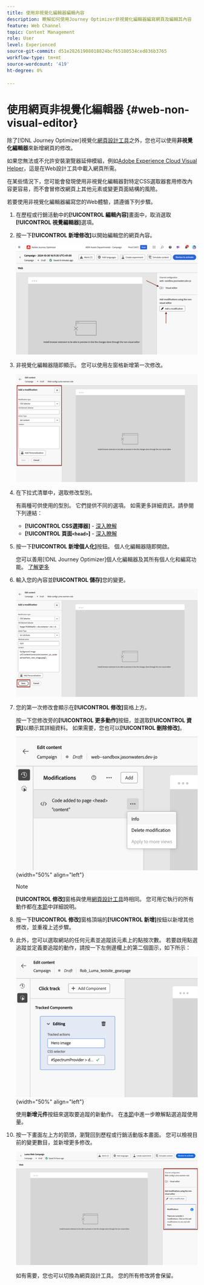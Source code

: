 ```yaml
---
title: 使用非視覺化編輯器編輯內容
description: 瞭解如何使用Journey Optimizer非視覺化編輯器編寫網頁及編輯其內容
feature: Web Channel
topic: Content Management
role: User
level: Experienced
source-git-commit: d51e28261908018824bcf65180534ced836b3765
workflow-type: tm+mt
source-wordcount: '419'
ht-degree: 0%

---
```


# 使用網頁非視覺化編輯器 {#web-non-visual-editor}

除了[!DNL Journey Optimizer]視覺化[網頁設計工具](web-visual-editor.md)之外，您也可以使用&#x200B;**非視覺化編輯器**&#x200B;來新增網頁的修改。

如果您無法或不允許安裝瀏覽器延伸模組，例如[Adobe Experience Cloud Visual Helper](web-prerequisites.md#visual-authoring-prerequisites)，這是在Web設計工具中載入網頁所需。

在某些情況下，您可能會發現使用非視覺化編輯器對特定CSS選取器套用修改內容更容易，而不會冒修改網頁上其他元素或變更頁面結構的風險。

若要使用非視覺化編輯器編寫您的Web體驗，請遵循下列步驟。

1. 在歷程或行銷活動中的&#x200B;**[!UICONTROL 編輯內容]**&#x200B;畫面中，取消選取&#x200B;**[!UICONTROL 視覺編輯器]**&#x200B;選項。

1. 按一下&#x200B;**[!UICONTROL 新增修改]**&#x200B;以開始編輯您的網頁內容。

   ![](assets/web-campaign-add-modification-button.png)

1. 非視覺化編輯器隨即顯示。 您可以使用左窗格新增第一次修改。

   ![](assets/web-non-visual-editor.png)

1. 在下拉式清單中，選取修改型別。

   有兩種可供使用的型別。 它們提供不同的選項。 如需更多詳細資訊，請參閱下列連結：

   * **[!UICONTROL CSS選擇器]** - [深入瞭解](manage-web-modifications.md#css-selector)
   * **[!UICONTROL 頁面`<head>`]** - [深入瞭解](manage-web-modifications.md#page-head)

1. 按一下&#x200B;**[!UICONTROL 新增個人化]**&#x200B;按鈕。 個人化編輯器隨即開啟。

   您可以善用[!DNL Journey Optimizer]個人化編輯器及其所有個人化和編寫功能。 [了解更多](../personalization/personalization-build-expressions.md)

1. 輸入您的內容並&#x200B;**[!UICONTROL 儲存]**&#x200B;您的變更。

   ![](assets/web-non-visual-editor-ex-save.png)

1. 您的第一次修改會顯示在&#x200B;**[!UICONTROL 修改]**&#x200B;窗格上方。

   按一下您修改旁的&#x200B;**[!UICONTROL 更多動作]**&#x200B;按鈕，並選取&#x200B;**[!UICONTROL 資訊]**&#x200B;以顯示其詳細資料。 如果需要，您也可以&#x200B;**[!UICONTROL 刪除修改]**。

   ![](assets/web-non-visual-editor-ex-more.png){width="50%" align="left"}

   >[!NOTE]
   >
   >**[!UICONTROL 修改]**&#x200B;窗格與使用[網頁設計工具](web-visual-editor.md)時相同。 您可用它執行的所有動作都在[本節](manage-web-modifications.md#use-modifications-pane)中詳細說明。

1. 按一下&#x200B;**[!UICONTROL 修改]**&#x200B;窗格頂端的&#x200B;**[!UICONTROL 新增]**&#x200B;按鈕以新增其他修改，並重複上述步驟。


1. 此外，您可以選取網站的任何元素並追蹤該元素上的點按次數。 若要啟用點選追蹤並定義要追蹤的動作，請按一下左側邊欄上的第二個圖示，如下所示：

   ![](assets/web-campaign-click.png){width="50%" align="left"}

   使用&#x200B;**新增元件**&#x200B;按鈕來選取要追蹤的新動作。 在[本節](monitor-web-experiences.md#use-click-tracking)中進一步瞭解點選追蹤使用量。


1. 按一下畫面左上方的箭頭，瀏覽回到歷程或行銷活動版本畫面。 您可以檢視目前的變更數目，並新增更多修改。

   ![](assets/web-campaign-modifications.png)

   如有需要，您也可以切換為網頁設計工具。 您的所有修改將會保留。
